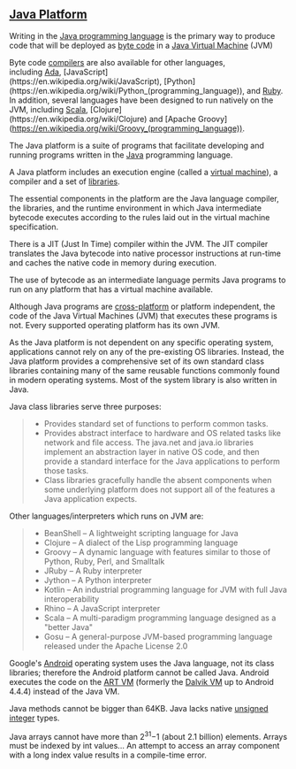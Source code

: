 [Java Platform](https://en.wikipedia.org/wiki/Java_(software_platform))
-----------------

Writing in the [Java programming language](https://en.wikipedia.org/wiki/Java_(programming_language)) is the primary way to produce code that will be deployed as [byte code](https://en.wikipedia.org/wiki/Java_byte_code) in a [Java Virtual Machine](https://en.wikipedia.org/wiki/Java_Virtual_Machine) (JVM)

Byte code [compilers](https://en.wikipedia.org/wiki/Compiler) are also available for other languages, including [Ada](https://en.wikipedia.org/wiki/Ada_(programming_language)), [JavaScript](https://en.wikipedia.org/wiki/JavaScript), [Python](https://en.wikipedia.org/wiki/Python_(programming_language)), and [Ruby](https://en.wikipedia.org/wiki/Ruby_(programming_language)). In addition, several languages have been designed to run natively on the JVM, including [Scala](https://en.wikipedia.org/wiki/Scala_(programming_language)), [Clojure](https://en.wikipedia.org/wiki/Clojure) and [Apache Groovy](https://en.wikipedia.org/wiki/Groovy_(programming_language)).

The Java platform is a suite of programs that facilitate developing and running programs written in the [Java](https://en.wikipedia.org/wiki/Java_(programming_language)) programming language. 

A Java platform includes an execution engine (called a [virtual machine](https://en.wikipedia.org/wiki/Virtual_machine)), a compiler and a set of [libraries](https://en.wikipedia.org/wiki/Library_(computing)).

The essential components in the platform are the Java language compiler, the libraries, and the runtime environment in which Java intermediate bytecode executes according to the rules laid out in the virtual machine specification.

There is a JIT (Just In Time) compiler within the JVM. The JIT compiler translates the Java bytecode into native processor instructions at run-time and caches the native code in memory during execution.

The use of bytecode as an intermediate language permits Java programs to run on any platform that has a virtual machine available.

Although Java programs are [cross-platform](https://en.wikipedia.org/wiki/Cross-platform) or platform independent, the code of the Java Virtual Machines (JVM) that executes these programs is not. Every supported operating platform has its own JVM.

As the Java platform is not dependent on any specific operating system, applications cannot rely on any of the pre-existing OS libraries. Instead, the Java platform provides a comprehensive set of its own standard class libraries containing many of the same reusable functions commonly found in modern operating systems. Most of the system library is also written in Java.

Java class libraries serve three purposes:
>- Provides standard set of functions to perform common tasks.
>- Provides abstract interface to hardware and OS related tasks like network and file access. The java.net and java.io libraries implement an abstraction layer in native OS code, and then provide a standard interface for the Java applications to perform those tasks.
>- Class libraries gracefully handle the absent components when some underlying platform does not support all of the features a Java application expects.


Other languages/interpreters which runs on JVM are:
>- BeanShell – A lightweight scripting language for Java
>- Clojure – A dialect of the Lisp programming language
>- Groovy – A dynamic language with features similar to those of Python, Ruby, Perl, and Smalltalk
>- JRuby – A Ruby interpreter
>- Jython – A Python interpreter
>- Kotlin – An industrial programming language for JVM with full Java interoperability
>- Rhino – A JavaScript interpreter
>- Scala – A multi-paradigm programming language designed as a "better Java"
>- Gosu – A general-purpose JVM-based programming language released under the Apache License 2.0


Google's [Android](https://en.wikipedia.org/wiki/Android_(operating_system)) operating system uses the Java language, not its class libraries; therefore the Android platform cannot be called Java. Android executes the code on the [ART VM](https://en.wikipedia.org/wiki/Android_Runtime) (formerly the [Dalvik VM](https://en.wikipedia.org/wiki/Dalvik_(software)) up to Android 4.4.4) instead of the Java VM.

Java methods cannot be bigger than 64KB. Java lacks native [unsigned integer](https://en.wikipedia.org/wiki/Integer_(computer_science)) types.

Java arrays cannot have more than 2<sup>31</sup>−1 (about 2.1 billion) elements. Arrays must be indexed by int values... An attempt to access an array component with a long index value results in a compile-time error.
